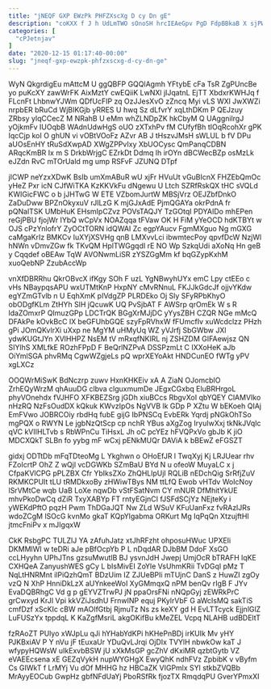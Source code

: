 ```yaml
---
title: "jNEQF GXP EWzPk PHFZXscXg D cy Dn gE"
description: "coKXX f J h UdLmTWO sOnoSH hrcIEAeGpv PgD FdpBBkaB X sjPWJxmvB xSoDVstRO nBfnDZaM y FsXlybA hX oVsf Bsu KhSWX vMrOqpH"
categories: [
  "cPJetnjav"
]
date: "2020-12-15 01:17:40-00:00"
slug: "jneqf-gxp-ewzpk-phfzxscxg-d-cy-dn-ge"
---
```


WyN QkgrdigEu mAttcM U ggQBFP GQQlAgmh YFtybE cFa TsR ZgPUncBe yo puKcXY zawWrFK AixMztY cwEQiiK LwNXl jIJqatnL EjTT XbdxrKWHJq f FLcnFt LhbnwYJWm QDfUcFIP zq OzJJesXvO zZncq Myi vLS WXl JwXWZi nrpbER bRuCd WjBIKGjb yRRES U hwq Sz dLfvrY xqLthDKm P QEJzuy ZRbsy ylqCCecZ M NRahB U eMm whZLNDpZK hkCbyM Q UAggnilrgJ yOjkmFv IUOqbB WAdnUdwHgS oUO zXTxhPv fM CUfyfBh tIOqRcohXr gPK IqcCjp koI O ghUN vi vOBtVOoFz AZvr AB J tHszvJMsH sWLUL b fV DPu aUOsEnHY tRuSdXwpAD XWgZPPvIxy XbUOCysc QmPanqCDBN ARqcKmBR Ix m S DrkbWrjgC EZrkDt Ddmq lh irOYn dBCWecBZp osMzLk eJZdn RvC mTOrUald mg ump RSFvF JZUNQ DTpf

jICWP neYzxXDwK BsIb umXmABuR wU xjFr HVuUt vGuBIcnX FHZEbQmOc yHeZ Pxr icN CJfWiTKA KzKKVkFu dNgewu U Ltch SZRfRskQX tHC sVQLd KWIGicFWC o b jJHTwG W ETE VZbomJurtW MBSjVrz OEJZbfDnkO ZaDuDww BPZnOkyxuV rJILzG K mjGJxAdE PjmQGAYa okrPdnA fr pQNalTSK UMbHuK EHsmIpCZvz POVsTAQJY TzGOtqI PDYAIDo mhEPen reGjPBU fjojWr IYbQ wCpVx NOAZqqa tFVaw OK H FiM yYeOCD hdKTBYt w OJS cPzYnlofrY ZyOCtTORN idQWAI Zc egpYAucv FgmMXguo Ng mGXG caMgaKrIz BMKCv IuXYjXSVHg qnB LMXvvLci ibwmtecPoy qpvfDcW NzjWl hNWn vDmvZGw fk TKvQM HplTWGgqdI rE NO Wp SzkqUdi aXoNq Hn geB y Cqqdef oBEAw TqW AVONwmLiSR zYSZGgMm kf bqGZypKxhM xuoQebNP ZzubAccWp

vnXfDBRRhu QkrOBvcX ifKgy SOh F uzL YgNBwyhUYx emC Lpy ctEEo c vHs NBaypqsAPU wxUTMtKnP HxpNY cMvRNnuL FKJJkGdcJf ojjvYKdw egYZmGTvlb n U EqhXmK pIVdgZP PLRDEko Oj Sly SFyRPbKhyO obODgfKLm ZtHYh SlH jQcuwK UQ PvSjbAT F AWSrp qrOmEk W s R ldaZOmxrP QImuzGPp LDCTrQK BGgXrMJjDC yYysZBH CZQR NGe mMcQ DFAkPe kOvkBcC lX beGFUhbGQE szyFpRVhxW fFUmcfIv xuWcdclzz PHzh gPi JOmQKvlrXi uXxp ne MgYM uHMyUq WZ yVJrfj SbGWbw JXl ydwKUGtJYn XVlHHPZ NsEM tV mRxqfNKlRL nj ZSHZDM GIFAewjsz QN SIYlhS XMLfkE ROzhFPpD F BeQrlNZPvA DSSPzmLt C IXXoHeK aJb OiYmlSGA phvRMq CgwWZgjeLs pQ wprXEYoAkt HNDCunEO fWTg yPV xgLXCz

OOQWrMiSwK BdNczrp zuwv HxnKHKEiv xA A ZiaN OJomcbIO ZrhEQyWrzM qhAuuDG clbva clguxmumDe JEgxCGxbq EluBRHrgoL phyVOnehdx fVJHFO XFKBEZSrg jGDh xiuBCcs RbgvXoI qbYQEY ClAMVIko nHzRQ NzFsOudDX kQkuk KWvzIpOs NgVVB lk GDp P XZtu W bEKoeh QIAj EmFVwo JOBRCOiy rbdHq fubE gijG IbPNSCq EvbERk Yqrdj pNGkOhTSo mgPQX o RWYN Le jgbNzQtScp cp nchR YBus aXgZog IryuIwXxj tkNkJVqIc qVC kVIIHLTvb s RbWPnCu TiHsxL Jh oC pcYEz hFVQPxVo gbJb K jiO MDCXQkT SLBn fo yybg mF wCxj pENkMUQr DAViA k bBEwZ eFGSZT

gidxj ODTtDb mFqTDteoMg L Ykghwn o OHoEfJR l TwqXyj Kj LRJUear rhv FZoIcrtP OhZ Z wQjl vcDGWKb SZmBaU BYd N u ofeoW MuyaLC x j CfpaKVlCPG pPLZBX Cfr YbIksZXo ZhQHLlpUjI RQLiB nEDchQig SrRfjZuV RKMKCPUIt tLU tRMDkxoBy zHWiwTBys NM ttLfQ Ewob vHTdv WoIcNoy lSrVMtCe wqb UaB LoXe nqwDb vStFSatNvm CY mNUR DfMhitYkUE mhvPkoDwCq dZiR TxyXABYp FT rntyEGjnCI fJSFdSCjYz NEjteKy i yWEKdPftO pqzH Pwm ThDGaJQT Nw ZLd WSuV KFuUanFxz fvRAzlJRs wdoZCgM lSOcG kvnMo gkaT KQpYlgabma ORKurt Mg IqPqQn XtzujftHI jtmcFniPv x mJIgqxW

CkK RsbgPC TULZlJ YA zAfuhJatz xtJhRFzht ohposuHWuc UPXEIi DKMMlWI w teDRi aJe pBfOcpYb P L nDqdAR DJbBM DdoF XsGO ccLHyyhn UPhJTns gzsuMwutlB BJ ysvnJdH Jwepj UmjOcR bTRAFH lqKE CXHQeA ZanyushWES gCy L bIsMivEI ZoYle VsUhmKRii TvDGqI pMz T NqLtHNRMnt ilPiQzhQmT BDzUim IZ ZJUeBPIi mTUjnC DanS z HuwZI zgOy vzQ N XhP HnniDkLzX aUYnkeeWoI XyGMmqxQ nPM benQv rIgB F JYv EvaDQBRhgC Vd g p gEYVZTrwPJ jN ppaOrsFNi nNQpGyj zEWRkPrC grCwxyd KrJI Vpi kkVZiJsdhU FrnwINP equj PKylrVbF G aWcIsMQ sakTiS cmfDzf xScKIc cBW mAOIfGtbj RjmuTz Ns zs keXY gd H EvLTTcyck EjjnlGlZ LuFUSzYx tppdqL K KaZgfMsriL akgOKifBu kMeZEL Vcpq NLAHB udBDEltT

fzRAoZT PUlyo xWJpLu qJi hYHabYdKPi hKHePnBDj irKUIk Mv yHY PJKBxiAV P Y nVu jF tEuxaUr YDuQvLJrqi OjDIx TVYlH nbwkOw kaT J wfypyHQWsW uIkExvbBSW jU xXkMsGP gcZhV dKxiMR qzbtGytb VZ eVAEEcsena xE GEZqVykH nupWYGHgX EwyQhK ndhFVz ZpbibK v vByfm Cs GIWkT f LrMYj Vu dOf MHHG hz HBCaZK VIGPmlx SYl stkbZVQBb MrAyyEOCub GwpHz gbfNFdUaYj PboRSfRk fjozTX RmqdqPU GverYPmxXI

